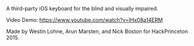 A third-party iOS keyboard for the blind and visually impaired.

Video Demo: https://www.youtube.com/watch?v=IHx08a14ERM

Made by Westin Lohne, Arun Marsten, and Nick Boston for HackPrinceton 2015.
